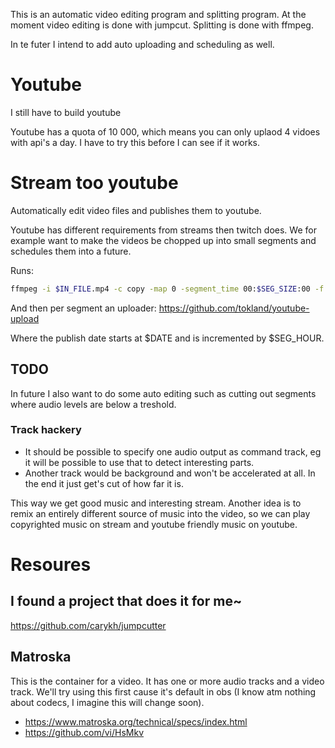This is an automatic video editing program and splitting
program.
At the moment video editing is done with jumpcut.
Splitting is done with ffmpeg.

In te futer I intend to add auto uploading and scheduling
as well.


# Youtube
I still have to build youtube

Youtube has a quota of 10 000,
which means you can only uplaod 4 vidoes with api's a day.
I have to try this before I can see if it works.

# Stream too youtube

Automatically edit video files and publishes them to youtube.

Youtube has different requirements from streams then twitch does.
We for example want to make the videos be chopped up into
small segments and schedules them into a future.

Runs:

```bash
ffmpeg -i $IN_FILE.mp4 -c copy -map 0 -segment_time 00:$SEG_SIZE:00 -f segment -reset_timestamps 1 $OUT_FILE-%03d.mp4
```

And then per segment an uploader:
https://github.com/tokland/youtube-upload

Where the publish date starts at $DATE and is incremented by $SEG_HOUR.

## TODO

In future I also want to do some auto editing such
as cutting out segments where audio levels are below a treshold.


### Track hackery

+ It should be possible to specify one audio output as command track,
  eg it will be possible to use that to detect interesting parts.
+ Another track would be background and won't be accelerated at all.
  In the end it just get's cut of how far it is.

This way we get good music and interesting stream.
Another idea is to remix an entirely different source of music
into the video, so we can play copyrighted music on stream
and youtube friendly music on youtube.

# Resoures

## I found a project that does it for me~
https://github.com/carykh/jumpcutter

## Matroska
This is the container for a video. It has one or more audio tracks and a
video track.
We'll try using this first cause it's default in obs
(I know atm nothing about codecs, I imagine this will change soon).

+ https://www.matroska.org/technical/specs/index.html
+ https://github.com/vi/HsMkv

